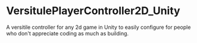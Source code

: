 # VersitulePlayerController2D_Unity
A versitile controller for any 2d game in Unity to easily configure for people who don't appreciate coding as much as building.
